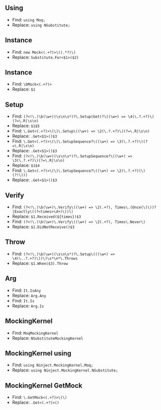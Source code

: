 ## Using

- Find: ````using Moq;````
- Replace: ````using NSubstitute;````

## Instance
- Find: ````new Mock<(.+?)>\((.*?)\)````
- Replace: ````Substitute.For<$1>($2)````

## Instance
- Find: ````\bMock<(.+?)>````
- Replace: ````$1````

## Setup
- Find: ````(?<!\.)\b(\w+)(\s\n\s*)?\.Setup(Get)?\((\w+) => \4(\.?.+?)\)(?=\.R|\s\n)````
- Replace: ````$1$5````
- Find: ````\.Get<(.+?)>\(\)\.Setup\((\w+) => \2(\.?.+?)\)(?=\.R|\s\n)````
- Replace: ````.Get<$1>()$3````
- Find: ````\.Get<(.+?)>\(\)\.SetupSequence?\((\w+) => \3(\.?.+?)\)(?=\.R|\s\n)````
- Replace: ````.Get<$1>()$3````
- Find: ````(?<!\.)\b(\w+)(\s\n\s*)?\.SetupSequence?\((\w+) => \3(\.?.+?)\)(?=\.R|\s\n)````
- Replace: ````$1$4````
- Find: ````\.Get<(.+?)>\(\)\.SetupSequence?\((\w+) => \2(\.?.+?)(\)(?!\)))````
- Replace: ````.Get<$1>()$3````

## Verify
- Find: ````(?<!\.)\b(\w+)\.Verify\((\w+) => \2(.+?), Times\.(Once(\(\))?|Exactly\((?<times>\d+)\))\)````
- Replace: ````$1.Received(${times})$3````
- Find: ````(?<!\.)\b(\w+)\.Verify\((\w+) => \2(.+?), Times\.Never\)````
- Replace: ````$1.DidNotReceive()$3````

## Throw

- Find: ````(?<!\.)\b(\w+)(\s\n\s*)?\.Setup\(((\w+) => \4(\..?.+?)\))\)\s*\n*\.Throws````
- Replace: ````$1.When($3).Throw````

## Arg
- Find: ````It.IsAny````
- Replace: ````Arg.Any````
- Find: ````It.Is````
- Replace: ````Arg.Is````

## MockingKernel

- Find: ````MoqMockingKernel````
- Replace: ````NSubstituteMockingKernel````

## MockingKernel using

- Find: ````using Ninject.MockingKernel.Moq;````
- Replace: ````using Ninject.MockingKernel.NSubstitute;````

## MockingKernel GetMock
- Find: ````\.GetMock<(.+?)>\(\)````
- Replace: ````.Get<(.+?)>()````
